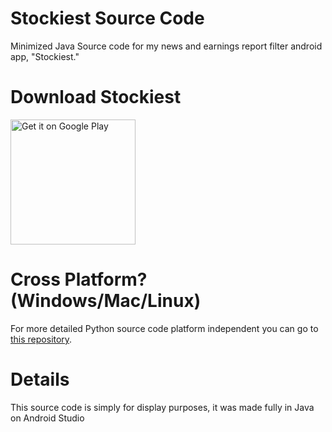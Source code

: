 # Stockiest Source Code
Minimized Java Source code for my news and earnings report filter android app, "Stockiest."

# Download Stockiest
<a href="https://play.google.com/store/apps/details?id=com.noah.stockiest" target="_blank">
  <img src="https://play.google.com/intl/en_us/badges/images/generic/en_badge_web_generic.png" alt="Get it on Google Play" width="200">
</a>

# Cross Platform? (Windows/Mac/Linux)
For more detailed Python source code platform independent you can go to [this repository](https://github.com/Noah-Grimaldi/stockiest-stock-news-scanner).

# Details
This source code is simply for display purposes, it was made fully in Java on Android Studio
